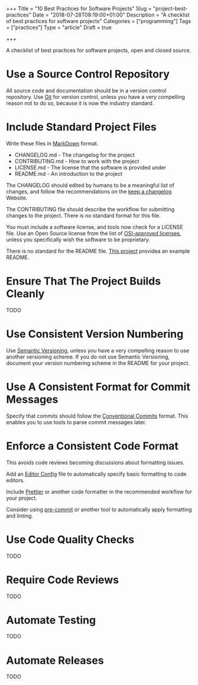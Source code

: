 +++
Title = "10 Best Practices for Software Projects"
Slug = "project-best-practices"
Date = "2018-07-28T08:19:00+01:00"
Description = "A checklist of best practices for software projects"
Categories = ["programming"]
Tags = ["practices"]
Type = "article"
Draft = true

+++

A checklist of best practices for software projects, open and closed source.

<!--more-->

# Use a Source Control Repository

All source code and documentation should be in a version control repository. Use
[Git](https://git-scm.com/) for version control, unless you have a very compelling
reason not to do so, because it is now the industry standard.

# Include Standard Project Files

Write these files in [MarkDown](https://commonmark.org/) format.

- CHANGELOG.md - The changelog for the project
- CONTRIBUTING.md - How to work with the project
- LICENSE.md - The license that the software is provided under
- README.md - An introduction to the project

The CHANGELOG should edited by humans to be a meaningful list of changes, and follow the
recommendations on the [keep a changelog](https://keepachangelog.com) Website.

The CONTRIBUTING file should describe the workflow for submitting changes to the
project. There is no standard format for this file.

You must include a software license, and tools now check for a LICENSE file. Use an Open
Source license from the list of
[OSI-approved licenses](https://opensource.org/licenses), unless you specifically wish
the software to be proprietary.

There is no standard for the README file.
[This project](https://github.com/jehna/readme-best-practices) providea an example
README.

# Ensure That The Project Builds Cleanly

TODO

# Use Consistent Version Numbering

Use [Semantic Versioning](http://semver.org/), unless you have a very compelling reason
to use another versioning scheme. If you do not use Semantic Versioning, document your
version numbering scheme in the README for your project.

# Use A Consistent Format for Commit Messages

Specify that commits should follow the
[Conventional Commits](https://conventionalcommits.org/) format. This enables you to use
tools to parse commit messages later.

# Enforce a Consistent Code Format

This avoids code reviews becoming discussions about formatting issues.

Add an [Editor Config](https://editorconfig.org/) file to automatically specify basic
formatting to code editors.

Include [Prettier](https://prettier.io/) or another code formatter in the recommended
workflow for your project.

Consider using [pre-commit](https://pre-commit.com/) or another tool to automatically
apply formatting and linting.

# Use Code Quality Checks

TODO

# Require Code Reviews

TODO

# Automate Testing

TODO

# Automate Releases

TODO
